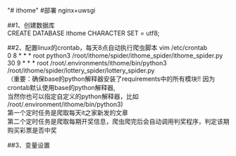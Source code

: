 "# ithome" 
#部署 nginx+uwsgi

##1、创建数据库  
CREATE DATABASE ithome CHARACTER SET = utf8;

##2、配置linux的crontab，每天8点自动执行爬虫脚本
vim /etc/crontab  
0 8 * * * root python3 /root/ithome/spider/ithome_spider/ithome_spider.py  
30 9 * * * root /root/.environments/ithome/bin/python3 /root/ithome/spider/lottery_spider/lottery_spider.py  
（重要：确保base的python解释器安装了requirements中的所有模块!!   因为crontab默认使用base的python解释器,  
当然你也可以指定自定义的python解释器，比如 /root/.environment/ithome/bin/python3)  
第一个定时任务是爬取每天it之家新发的文章  
第二个定时任务是爬取每期开奖信息，爬虫爬完后会自动调用判奖程序，判定该期购买彩票是否中奖  


##3、变量设置
[^_^]: #()
###1、配置settings.py下的数据库参数
    1) DATABASES_HOST = 'localhost'  
    2) DATABASES_NAME = 'ithome'  
    3) DATABASES_USER = 'root'  
    4) DATABASES_PASSWORD = '123456'  
###2、配置settings.py下的邮件参数
    1) EMAIL_HOST = "smtp.qq.com"  
    2) EMAIL_PORT = 25  
    3) EMAIL_HOST_USER = "xxx@qq.com"  
    4) EMAIL_HOST_PASSWORD = "xxx"   #这个是授权码，不是密码
    5) EMAIL_USE_TLS = False
    6) EMAIL_FROM = "xxx"
###3、部署网页网址（用在发送给别人的注册邮件中）
    ip_addr = "https://www.qxdq.xyz"    

  

